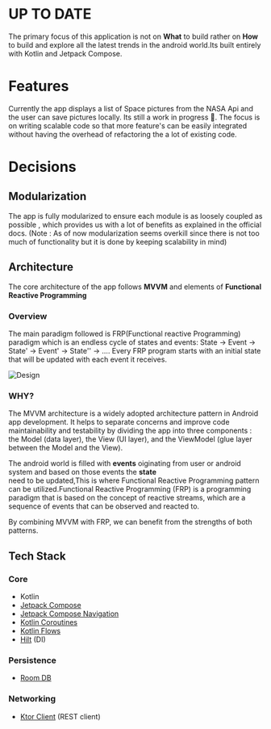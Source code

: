UP TO DATE
==================

The primary focus of this application is not on **What** to build rather on **How** to build and explore all
the latest trends in the android world.Its built entirely with Kotlin and Jetpack Compose.

# Features

Currently the app displays a list of Space pictures from the NASA Api and the user can save pictures locally.
Its still a work in progress 🚧.
The focus is on writing scalable code so that more feature's can be easily integrated without having the overhead
of refactoring the a lot of existing code.

# Decisions

## Modularization

The app is fully modularized to ensure each module is as loosely coupled as possible , which provides us with a lot
of benefits as explained in the official docs.
(Note : As of now modularization seems overkill since there is not too much of functionality but it is done by
keeping scalability in mind)

## Architecture

The core architecture of the app follows **MVVM** and elements of **Functional Reactive Programming**  

### Overview

The main paradigm followed is FRP(Functional reactive Programming) paradigm which is an endless cycle of states and events:
State -> Event -> State' -> Event' -> State'' -> …. 
Every FRP program starts with an initial state that will be updated with each event it receives.

![Design](https://static.wixstatic.com/media/fdfbff_c281e26662c8470dbb260e3c97e6a510~mv2.png)

### WHY?

The MVVM architecture is a widely adopted architecture pattern in Android app development.
It helps to separate concerns and improve code maintainability and testability by dividing the app into three components :
the Model (data layer), the View (UI layer), and the ViewModel (glue layer between the Model and the View).

The android world is filled with **events** oiginating from user or android system and based on those events the **state**  
need to be updated,This is where Functional Reactive Programming pattern can be utilized.Functional Reactive Programming (FRP) is a programming 
paradigm that is based on the concept of reactive streams, which are a sequence of events that can be observed and reacted to. 

By combining MVVM with FRP, we can benefit from the strengths of both patterns.

## Tech Stack

### Core

- Kotlin
- [Jetpack Compose](https://developer.android.com/jetpack/compose)
- [Jetpack Compose Navigation](https://developer.android.com/jetpack/compose/navigation)
- [Kotlin Coroutines](https://kotlinlang.org/docs/coroutines-overview.html)
- [Kotlin Flows](https://kotlinlang.org/docs/flow.html)
- [Hilt](https://dagger.dev/hilt/) (DI)

### Persistence
- [Room DB](https://developer.android.com/training/data-storage/room)

### Networking
- [Ktor Client](https://ktor.io/docs/getting-started-ktor-client.html) (REST client)
